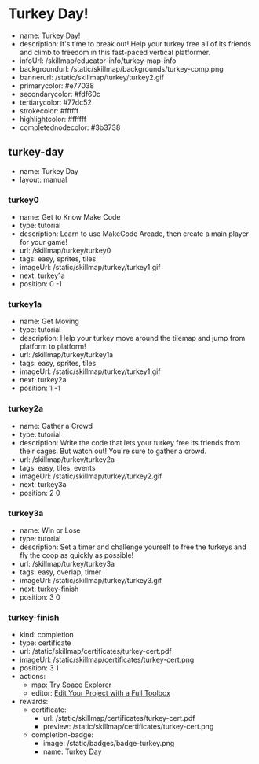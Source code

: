 # Turkey Day!
* name: Turkey Day!
* description: It's time to break out! Help your turkey free all of its friends and climb to freedom in this fast-paced vertical platformer.
* infoUrl: /skillmap/educator-info/turkey-map-info
* backgroundurl: /static/skillmap/backgrounds/turkey-comp.png
* bannerurl: /static/skillmap/turkey/turkey2.gif
* primarycolor: #e77038
* secondarycolor: #fdf60c
* tertiarycolor: #77dc52
* strokecolor: #ffffff
* highlightcolor: #ffffff
* completednodecolor: #3b3738

## turkey-day
* name: Turkey Day
* layout: manual

### turkey0
* name: Get to Know Make Code
* type: tutorial
* description: Learn to use MakeCode Arcade, then create a main player for your game!
* url: /skillmap/turkey/turkey0
* tags: easy, sprites, tiles
* imageUrl: /static/skillmap/turkey/turkey1.gif
* next: turkey1a
* position: 0 -1

### turkey1a
* name: Get Moving
* type: tutorial
* description: Help your turkey move around the tilemap and jump from platform to platform!
* url: /skillmap/turkey/turkey1a
* tags: easy, sprites, tiles
* imageUrl: /static/skillmap/turkey/turkey1.gif
* next: turkey2a
* position: 1 -1

### turkey2a
* name: Gather a Crowd
* type: tutorial
* description: Write the code that lets your turkey free its friends from their cages. But watch out!  You're sure to gather a crowd.
* url: /skillmap/turkey/turkey2a
* tags: easy, tiles, events
* imageUrl: /static/skillmap/turkey/turkey2.gif
* next: turkey3a
* position: 2 0

### turkey3a
* name: Win or Lose
* type: tutorial
* description: Set a timer and challenge yourself to free the turkeys and fly the coop as quickly as possible!
* url: /skillmap/turkey/turkey3a
* tags: easy, overlap, timer
* imageUrl: /static/skillmap/turkey/turkey3.gif
* next: turkey-finish
* position: 3 0


### turkey-finish
* kind: completion
* type: certificate
* url: /static/skillmap/certificates/turkey-cert.pdf
* imageUrl: /static/skillmap/certificates/turkey-cert.png
* position: 3 1
* actions:
    * map: [Try Space Explorer](/skillmap/space)
    * editor: [Edit Your Project with a Full Toolbox](/)
* rewards:
    * certificate:
        * url: /static/skillmap/certificates/turkey-cert.pdf
        * preview: /static/skillmap/certificates/turkey-cert.png
    * completion-badge:
        * image: /static/badges/badge-turkey.png
        * name: Turkey Day



